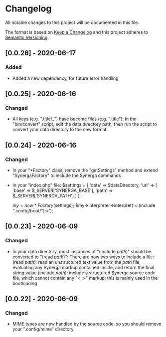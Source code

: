 # Changelog

All notable changes to this project will be documented in this file.

The format is based on [Keep a Changelog](http://keepachangelog.com/en/1.0.0/)
and this project adheres to [Semantic Versioning](http://semver.org/spec/v2.0.0.html).

## [0.0.26] - 2020-06-17
### Added
- Added a new dependency, for future error handling

## [0.0.25] - 2020-06-16
### Changed
- All keys (e.g. ".title/_") have become files (e.g. ".title"):
	In the "bin/convert" script, edit the data directory path, then run the script to convert your data directory to the new format

## [0.0.24] - 2020-06-16
### Changed
- In your "*Factory" class, remove the "getSettings" method and extend "SynergaFactory" to include the Synerga commands
- In your "index.php" file:
	$settings = [
		'data' => $dataDirectory,
		'url' => [
			'base' => $_SERVER['SYNERGA_BASE'],
			'path' => $_SERVER['SYNERGA_PATH']
		]
	];

	$my = new *Factory($settings);
	$my->interpreter->interpret('<:(include ".config/boot/"):>');

## [0.0.23] - 2020-06-09
### Changed
- In your data directory, most instances of "(include _path_)" should be converted to "(read _path_)":
  There are now two ways to include a file:
    (read _path_): read an unstructured text value from the _path_ file, evaluating any Synerga markup contained inside, and return the final string value
    (include _path_): include a structured Synerga source code file, which cannot contain any "<::>" markup; this is mainly used in the bootloading

## [0.0.22] - 2020-06-09
### Changed
- MIME types are now handled by the source code, so you should remove your ".config/mime" directory.
